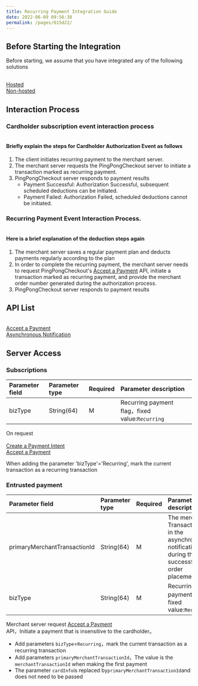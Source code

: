 ```yaml
---
title: Recurring Payment Integration Guide
date: 2022-06-09 09:56:38
permalink: /pages/615d22/
---
```


## Before Starting the Integration

Before starting, we assume that you have integrated any of the following solutions

<br/>
<a href="/pages/f90dfd/" target="_blank">Hosted</a>
<br/>
<a href="/pages/6c7fd1/" target="_blank">Non-hosted</a>

## Interaction Process

### Cardholder subscription event interaction process

<div>
    <img :src="$withBase('/v4/recurring/authorization.png')">
</div>

<el-card style="background: none;color: var(--textColor);border-color: var(--borderColor)">
<div slot="header">
<h4>Briefly explain the steps for Cardholder Authorization Event as follows</h4>
</div>
<ol>
<li>The client initiates recurring payment to the merchant server.</li>
<li>The merchant server requests the PingPongCheckout server to initiate a transaction marked as recurring payment.</li>
<li>
PingPongCheckout server responds to payment results
<ul>
<li>Payment Successful: Authorization Successful, subsequent scheduled deductions can be initiated.</li>
<li>Payment Failed: Authorization Failed, scheduled deductions cannot be initiated.</li>
</ul>
</li>
</ol>
</el-card>


### Recurring Payment Event Interaction Process.

<div>
    <img :src="$withBase('/v4/recurring/plannedDeduction.png')">
</div>

<el-card style="background: none;color: var(--textColor);border-color: var(--borderColor)">
<div slot="header">
<h4>Here is a brief explanation of the deduction steps again</h4>
</div>
<ol>
<li>The merchant server saves a regular payment plan and deducts payments regularly according to the plan</li>
<li>In order to complete the recurring payment, the merchant server needs to request PingPongCheckout's <a href="/pages/a2c224/" target="_blank">Accept a Payment</a> API, initiate a transaction marked as recurring payment, and provide the merchant order number generated during the authorization process.</li>
<li>
PingPongCheckout server responds to payment results
</li>
</ol>
</el-card>

## API List
<br/>
<div>
<a href="/pages/a2c224/" target="_blank">Accept a Payment</a>
<br/>
<a href="/pages/d0ddb3/" target="_blank">Asynchronous Notification</a> 
<br/>
</div>

## Server Access


### Subscriptions


| Parameter field | Parameter type | Required | Parameter description                          |
|:----------------|:---------------|:---------|:-----------------------------------------------|
| bizType         | String(64)     | M        | Recurring payment flag，fixed value:`Recurring` |

On request<br/><br/>
 <a href="/pages/a2c224/" target="_blank">Create a Payment Intent</a><br/>
 <a href="/pages/a2c224/" target="_blank">Accept a Payment</a><br/>

When adding the parameter 'bizType'='Recurring', mark the current transaction as a recurring transaction


### Entrusted payment

| Parameter field              | Parameter type | Required | Parameter description                                                                                   |
|:-----------------------------|:---------------|:---------|:--------------------------------------------------------------------------------------------------------|
| primaryMerchantTransactionId | String(64)     | M        | The merchant TransactionId in the asynchronous notification during the first successful order placement |
| bizType                      | String(64)     | M        | Recurring payment flag，fixed value:`Recurring`                                                          |

Merchant server request <a href="/pages/a2c224/" target="_blank">Accept a Payment</a><br/>API，Initiate a payment that is insensitive to the cardholder。

- Add parameters `bizType`=`Recurring`，mark the current transaction as a recurring transaction
- Add parameters `primaryMerchantTransactionId`，The value is the `merchantTransactionId` when making the first payment
- The parameter `cardInfo`is replaced by`primaryMerchantTransactionId`and does not need to be passed

